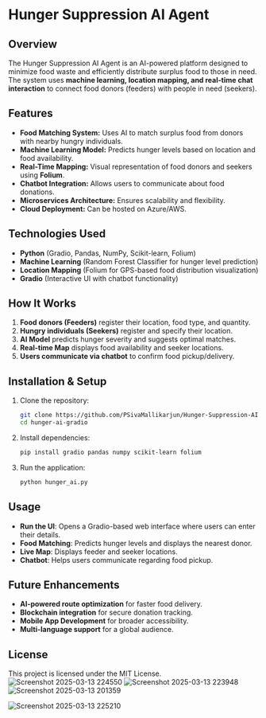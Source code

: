 # Hunger Suppression AI Agent

## Overview
The Hunger Suppression AI Agent is an AI-powered platform designed to minimize food waste and efficiently distribute surplus food to those in need. The system uses **machine learning, location mapping, and real-time chat interaction** to connect food donors (feeders) with people in need (seekers).

## Features
- **Food Matching System:** Uses AI to match surplus food from donors with nearby hungry individuals.
- **Machine Learning Model:** Predicts hunger levels based on location and food availability.
- **Real-Time Mapping:** Visual representation of food donors and seekers using **Folium**.
- **Chatbot Integration:** Allows users to communicate about food donations.
- **Microservices Architecture:** Ensures scalability and flexibility.
- **Cloud Deployment:** Can be hosted on Azure/AWS.

## Technologies Used
- **Python** (Gradio, Pandas, NumPy, Scikit-learn, Folium)
- **Machine Learning** (Random Forest Classifier for hunger level prediction)
- **Location Mapping** (Folium for GPS-based food distribution visualization)
- **Gradio** (Interactive UI with chatbot functionality)

## How It Works
1. **Food donors (Feeders)** register their location, food type, and quantity.
2. **Hungry individuals (Seekers)** register and specify their location.
3. **AI Model** predicts hunger severity and suggests optimal matches.
4. **Real-time Map** displays food availability and seeker locations.
5. **Users communicate via chatbot** to confirm food pickup/delivery.

## Installation & Setup
1. Clone the repository:
   ```bash
   git clone https://github.com/PSivaMallikarjun/Hunger-Suppression-AI
   cd hunger-ai-gradio
   ```
2. Install dependencies:
   ```bash
   pip install gradio pandas numpy scikit-learn folium
   ```
3. Run the application:
   ```bash
   python hunger_ai.py
   ```

## Usage
- **Run the UI**: Opens a Gradio-based web interface where users can enter their details.
- **Food Matching**: Predicts hunger levels and displays the nearest donor.
- **Live Map**: Displays feeder and seeker locations.
- **Chatbot**: Helps users communicate regarding food pickup.

## Future Enhancements
- **AI-powered route optimization** for faster food delivery.
- **Blockchain integration** for secure donation tracking.
- **Mobile App Development** for broader accessibility.
- **Multi-language support** for a global audience.

## License
This project is licensed under the MIT License.
![Screenshot 2025-03-13 224550](https://github.com/user-attachments/assets/d2367906-dc78-453c-b66e-6b3a4c28907a)
![Screenshot 2025-03-13 223948](https://github.com/user-attachments/assets/2eb86631-c862-4c16-bab3-db1713d2e904)
![Screenshot 2025-03-13 201359](https://github.com/user-attachments/assets/d8c16d8b-7a14-4e9d-bf6b-6743d715386c)

![Screenshot 2025-03-13 225210](https://github.com/user-attachments/assets/d458c444-6786-4cb0-a0b5-6abe25543713)
